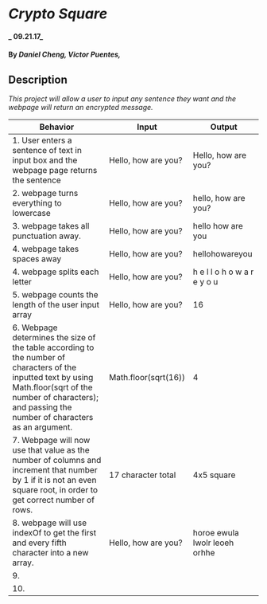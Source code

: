 # _Crypto Square_

#### _ 09.21.17_

#### By _**Daniel Cheng, Victor Puentes,**_

## Description

_This project will allow a user to input any sentence they want and the webpage will return an encrypted message._

| Behavior  | Input  | Output  |
|---|---|---|
|1. User enters a sentence of text in input box and the webpage page returns the sentence | Hello, how are you? | Hello, how are you?  |
|2. webpage turns everything to lowercase| Hello, how are you? | hello, how are you?  |
|3. webpage takes all punctuation away. | Hello, how are you?  | hello how are you |
|4. webpage takes spaces away| Hello, how are you? | hellohowareyou  |
|4. webpage splits each letter| Hello, how are you? | h e l l o h o w a r e y o u  |
|5. webpage counts the length of the user input array| Hello, how are you?  | 16  |
|6. Webpage determines the size of the table according to the number of characters of the inputted text by using Math.floor(sqrt of the number of characters); and passing the number of characters as an argument.   |  Math.floor(sqrt(16))   | 4
|7. Webpage will now use that value as the number of columns and increment that number by 1 if it is not an even square root, in order to get correct number of rows. |  17 character total   |  4x5 square
|8. webpage will use indexOf to get the first and every fifth character into a new array.  |  Hello, how are you?   | horoe ewula lwolr leoeh orhhe |
|9.     |     |
|10.    |     |
